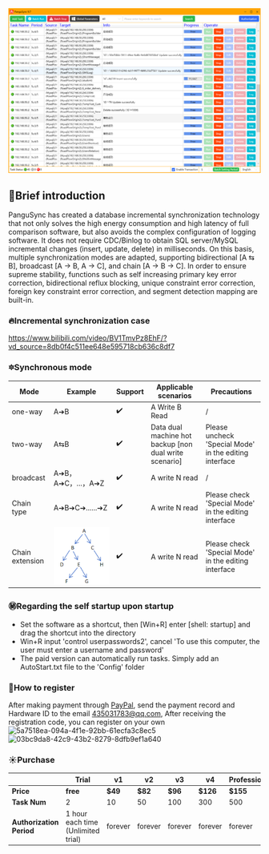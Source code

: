 


<img src="主界面.png">



##   🌵Brief introduction
PanguSync has created a database incremental synchronization technology that not only solves the high energy consumption and high latency of full comparison software, but also avoids the complex configuration of logging software. It does not require CDC/Binlog to obtain SQL server/MySQL incremental changes (insert, update, delete) in milliseconds. On this basis, multiple synchronization modes are adapted, supporting bidirectional [A ⇆ B], broadcast [A → B, A → C], and chain [A → B → C]. In order to ensure supreme stability, functions such as self increasing primary key error correction, bidirectional reflux blocking, unique constraint error correction, foreign key constraint error correction, and segment detection mapping are built-in.



### 🔥Incremental synchronization case
https://www.bilibili.com/video/BV1TmvPz8EhF/?vd_source=8db0f4c511ee648e595718cb636c8df7




### 🔯Synchronous mode

| Mode| Example |Support| Applicable scenarios| Precautions|
|---|---|---|---|---|
| one-way| A➔B |✔️  |A Write B Read|/|
| two-way|A⇆B|✔️  |Data dual machine hot backup [non dual write scenario]| Please uncheck 'Special Mode' in the editing interface|
|  broadcast|A➔B，A➔C，...，A➔Z|✔️  |A write N read|/|
| Chain type| A➔B➔C➔......➔Z |✔️  |A write N read|Please check 'Special Mode' in the editing interface|
| Chain extension| <img src="单向树形.png"> |✔️  |A write N read|Please check 'Special Mode' in the editing interface|





### ㊙️Regarding the self startup upon startup
- Set the software as a shortcut, then [Win+R] enter [shell: startup] and drag the shortcut into the directory
- Win+R input 'control userpasswords2', cancel 'To use this computer, the user must enter a username and password'
- The paid version can automatically run tasks. Simply add an AutoStart.txt file to the 'Config' folder


### 🔰How to register
After making payment through [PayPal](https://paypal.me/hotstandby), send the payment record and Hardware ID  to the email 435031783@qq.com, After receiving the registration code, you can register on your own<br>
<img width="400" height="320" alt="5a7518ea-094a-4f1e-92bb-61ecfa3c8ec5" src="https://github.com/user-attachments/assets/0755f569-65f5-439f-ba5e-7c922acb05f1" />
<img width="400" height="320" alt="03bc9da8-42c9-43b2-8279-8dfb9ef1a640" src="https://github.com/user-attachments/assets/4ec7614e-721a-4719-a3fe-e05825f722b0" />


### ☀️Purchase

|   | Trial |v1| v2| v3  | v4 | Professional| Supreme | 
|---|---|---|---|---|---|---|---|
|  **Price** |  **free**   | **$49**| **$82**| **$96** |**$126** | **$155** |  **$184**  | 
| **Task Num**|  2 | 10|50| 100 | 300| 500 |  Unlimited |
| **Authorization Period**|  1 hour each time<br>(Unlimited trial) |  forever |  forever | forever |forever |forever |forever |















